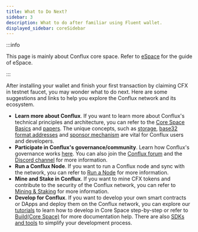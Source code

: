 ```yaml
---
title: What to Do Next?
sidebar: 3
description: What to do after familiar using Fluent wallet.
displayed_sidebar: coreSidebar
---
```


:::info

This page is mainly about Conflux core space. Refer to [eSpace](../../espace/Overview.md) for the guide of eSpace.

:::

After installing your wallet and finish your first transaction by claiming CFX in testnet faucet, you may wonder what to do next. Here are some suggestions and links to help you explore the Conflux network and its ecosystem.

- **Learn more about Conflux**. If you want to learn more about Conflux's technical principles and architecture, you can refer to the [Core Space Basics](/docs/category/core-space-basics) and [papers](../../general/conflux-basics/additional-resources/papers.md). The unique concepts, such as [storage](../learn/core-space-basics/storage.md), [base32 format addresses](../learn/core-space-basics/addresses.md) and [sponsor mechanism](../learn/core-space-basics/internal-contracts/sponsor-whitelist-control.md) are vital for Conflux users and developers.
- **Participate in Conflux's governance/community**. Learn how Conflux's governance works [here](../../general/conflux-basics/conflux-governance/governance-overview.md). You can also join the [Conflux forum](https://forum.conflux.fun/) and the [Discord channel](https://discord.com/invite/aCZkf2C) for more information.
- **Run a Conflux Node**. If you want to run a Conflux node and sync with the network, you can refer to [Run a Node](/docs/category/run-a-node) for more information.
- **Mine and Stake in Conflux**. If you want to mine CFX tokens and contribute to the security of the Conflux network, you can refer to [Mining & Staking](/docs/category/mining--staking) for more information.
- **Develop for Conflux**. If you want to develop your own smart contracts or DApps and deploy them on the Conflux network, you can explore our [tutorials](/docs/category/tutorial) to learn how to develop in Core Space step-by-step or refer to [Build(Core Space)](/docs/category/build) for more documentation help. There are also [SDKs and tools](/docs/category/sdks-and-tools) to simplify your development process.
